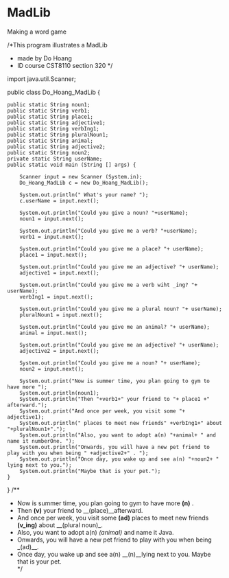 # MadLib
Making a word game

/*This program illustrates a MadLib
 * made by Do Hoang
 * ID course CST8110 section 320
 */
 
 
import java.util.Scanner;

public class Do_Hoang_MadLib {

	public static String noun1;
	public static String verb1;
	public static String place1;
	public static String adjective1;
	public static String verbIng1;
	public static String pluralNoun1;
	public static String animal;
	public static String adjective2;
	public static String noun2;
	private static String userName;
	public static void main (String [] args) {
		
		Scanner input = new Scanner (System.in);
		Do_Hoang_MadLib c = new Do_Hoang_MadLib();
		
		System.out.println(" What's your name? ");
		c.userName = input.next();
		
		System.out.println("Could you give a noun? "+userName);
		noun1 = input.next();
		
		System.out.println("Could you give me a verb? "+userName);
		verb1 = input.next();
		
		System.out.println("Could you give me a place? "+ userName);
		place1 = input.next();
		
		System.out.println("Could you give me an adjective? "+ userName);
		adjective1 = input.next();
		
		System.out.println("Could you give me a verb wiht _ing? "+ userName);
		verbIng1 = input.next();
		
		System.out.println("Could you give me a plural noun? "+ userName);
		pluralNoun1 = input.next();
		
		System.out.println("Could you give me an animal? "+ userName);
		animal = input.next();
		
		System.out.println("Could you give me an adjective? "+ userName);
		adjective2 = input.next();
		
		System.out.println("Could you give me a noun? "+ userName);
		noun2 = input.next();

		System.out.print("Now is summer time, you plan going to gym to have more ");
		System.out.println(noun1);
		System.out.println("Then "+verb1+" your friend to "+ place1 +" afterward.");	
		System.out.print("And once per week, you visit some "+ adjective1);
		System.out.println(" places to meet new friends" +verbIng1+" about "+pluralNoun1+".");
		System.out.println("Also, you want to adopt a(n) "+animal+ " and name it numberOne. ");
		System.out.println("Onwards, you will have a new pet friend to play with you when being " +adjective2+" . ");
		System.out.println("Once day, you wake up and see a(n) "+noun2+ " lying next to you.");
		System.out.println("Maybe that is your pet.");
	}
}
/**
 * Now is summer time, you plan going to gym to have more __(n)__ . 
 * Then __(v)__ your friend to __(place)__afterward.
 * And once per week, you visit some __(ad)__ places to meet new friends __(v_ing)__ about __(plural noun)_. 
 * Also, you want to adopt a(n) _(animal)_ and name it Java. 
 * Onwards, you will have a new pet friend to play with you when being _(ad)__. 
 * Once day, you wake up and see a(n) __(n)__lying next to you. Maybe that is your pet.  
 */
